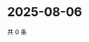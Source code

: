 # 2025-08-06

共 0 条

<!-- BEGIN ZHIHUVIDEO -->
<!-- 最后更新时间 Wed Aug 06 2025 01:12:26 GMT+0800 (China Standard Time) -->

<!-- END ZHIHUVIDEO -->
